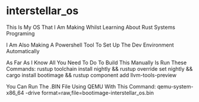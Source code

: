# interstellar_os
This Is My OS That I Am Making Whilst Learning About Rust Systems Programing

I Am Also Making A Powershell Tool To Set Up The Dev Environment Automatically 

As Far As I Know All You Need To Do To Build This Manually Is Run These Commands: rustup toolchain install nightly && rustup override set nightly && cargo install bootimage && rustup component add llvm-tools-preview

You Can Run The .BIN File Using QEMU With This Command: qemu-system-x86_64 -drive format=raw,file=bootimage-interstellar_os.bin